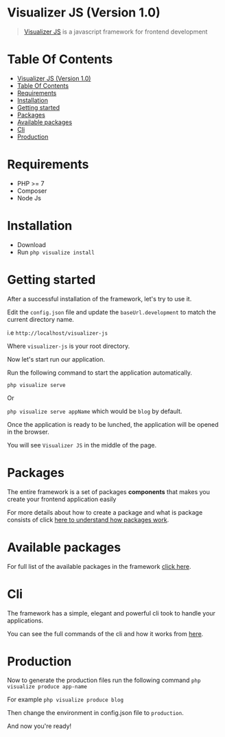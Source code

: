 # Visualizer JS (Version 1.0)
> [Visualizer JS](https://github.com/hassanzohdy/visualizer-js) is a javascript framework for frontend development

# Table Of Contents
- [Visualizer JS (Version 1.0)](#visualizer-js-version-10)
- [Table Of Contents](#table-of-contents)
- [Requirements](#requirements)
- [Installation](#installation)
- [Getting started](#getting-started)
- [Packages](#packages)
- [Available packages](#available-packages)
- [Cli](#cli)
- [Production](#production)

# Requirements
- PHP >= 7
- Composer
- Node Js 

# Installation
- Download
- Run `php visualize install`

# Getting started
After a successful installation of the framework, let's try to use it.

Edit the `config.json` file and update the `baseUrl.development` to match the current directory name.

i.e `http://localhost/visualizer-js`

Where `visualizer-js` is your root directory.

Now let's start run our application.

Run the following command to start the application automatically.

`php visualize serve`

Or 

`php visualize serve appName` which would be `blog` by default.

Once the application is ready to be lunched, the application will be opened in the browser.

You will see `Visualizer JS` in the middle of the page.

# Packages
The entire framework is a set of packages **components** that makes you create your frontend application easily

For more details about how to create a package and what is package consists of click [here to understand how packages work](./package.md).

# Available packages
For full list of the available packages in the framework [click here](./packages-list.md).

# Cli
The framework has a simple, elegant and powerful cli took to handle your applications.

You can see the full commands of the cli and how it works from [here](./cli.md).

# Production
Now to generate the production files run the following command
`php visualize produce app-name`

For example
`php visualize produce blog`

Then change the environment in config.json file to `production`.

And now you're ready!
